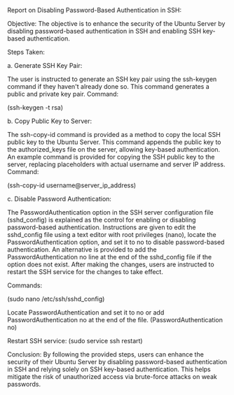 Report on Disabling Password-Based Authentication in SSH:

Objective:
The objective is to enhance the security of the Ubuntu Server by disabling password-based authentication in SSH and enabling SSH key-based authentication.

Steps Taken:

a. Generate SSH Key Pair:

The user is instructed to generate an SSH key pair using the ssh-keygen command if they haven't already done so. This command generates a public and private key pair.
Command:

(ssh-keygen -t rsa)

b. Copy Public Key to Server:

The ssh-copy-id command is provided as a method to copy the local SSH public key to the Ubuntu Server. This command appends the public key to the authorized_keys file on the server, allowing key-based authentication.
An example command is provided for copying the SSH public key to the server, replacing placeholders with actual username and server IP address.
Command:

(ssh-copy-id username@server_ip_address)

c. Disable Password Authentication:

The PasswordAuthentication option in the SSH server configuration file (sshd_config) is explained as the control for enabling or disabling password-based authentication.
Instructions are given to edit the sshd_config file using a text editor with root privileges (nano), locate the PasswordAuthentication option, and set it to no to disable password-based authentication.
An alternative is provided to add the PasswordAuthentication no line at the end of the sshd_config file if the option does not exist.
After making the changes, users are instructed to restart the SSH service for the changes to take effect.

Commands:

(sudo nano /etc/ssh/sshd_config)

Locate PasswordAuthentication and set it to no or add PasswordAuthentication no at the end of the file.
(PasswordAuthentication no)

Restart SSH service:
(sudo service ssh restart)

Conclusion:
By following the provided steps, users can enhance the security of their Ubuntu Server by disabling password-based authentication in SSH and relying solely on SSH key-based authentication. This helps mitigate the risk of unauthorized access via brute-force attacks on weak passwords.
